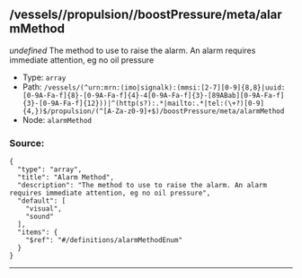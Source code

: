## /vessels/<RegExp>/propulsion/<RegExp>/boostPressure/meta/alarmMethod

*undefined*
The method to use to raise the alarm. An alarm requires immediate attention, eg no oil pressure

* Type: `array`
* Path: `/vessels/(^urn:mrn:(imo|signalk):(mmsi:[2-7][0-9]{8,8}|uuid:[0-9A-Fa-f]{8}-[0-9A-Fa-f]{4}-4[0-9A-Fa-f]{3}-[89ABab][0-9A-Fa-f]{3}-[0-9A-Fa-f]{12}))|^(http(s?):.*|mailto:.*|tel:(\+?)[0-9]{4,})$/propulsion/(^[A-Za-z0-9]+$)/boostPressure/meta/alarmMethod`
* Node: `alarmMethod`

### Source:
```
{
  "type": "array",
  "title": "Alarm Method",
  "description": "The method to use to raise the alarm. An alarm requires immediate attention, eg no oil pressure",
  "default": [
    "visual",
    "sound"
  ],
  "items": {
    "$ref": "#/definitions/alarmMethodEnum"
  }
}
```

---

